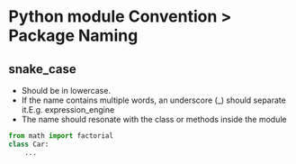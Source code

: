 # Python module Convention &gt; Package Naming

## snake\_case

* Should be in lowercase.
* If the name contains multiple words, an underscore \(\_\) should separate it.E.g. expression\_engine
* The name should resonate with the class or methods inside the module

```python
from math import factorial
class Car:
    ...
```




